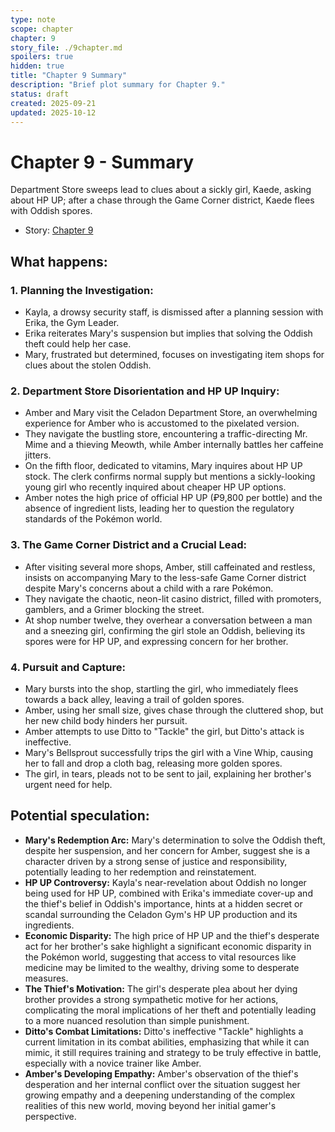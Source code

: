 ```yaml
---
type: note
scope: chapter
chapter: 9
story_file: ./9chapter.md
spoilers: true
hidden: true
title: "Chapter 9 Summary"
description: "Brief plot summary for Chapter 9."
status: draft
created: 2025-09-21
updated: 2025-10-12
---
```


# Chapter 9 - Summary

Department Store sweeps lead to clues about a sickly girl, Kaede, asking about HP UP; after a chase through the Game Corner district, Kaede flees with Oddish spores.

- Story: [Chapter 9](./9chapter.md)

## What happens:
### 1. Planning the Investigation:
*   Kayla, a drowsy security staff, is dismissed after a planning session with Erika, the Gym Leader.
*   Erika reiterates Mary's suspension but implies that solving the Oddish theft could help her case.
*   Mary, frustrated but determined, focuses on investigating item shops for clues about the stolen Oddish.

### 2. Department Store Disorientation and HP UP Inquiry:
*   Amber and Mary visit the Celadon Department Store, an overwhelming experience for Amber who is accustomed to the pixelated version.
*   They navigate the bustling store, encountering a traffic-directing Mr. Mime and a thieving Meowth, while Amber internally battles her caffeine jitters.
*   On the fifth floor, dedicated to vitamins, Mary inquires about HP UP stock. The clerk confirms normal supply but mentions a sickly-looking young girl who recently inquired about cheaper HP UP options.
*   Amber notes the high price of official HP UP (₽9,800 per bottle) and the absence of ingredient lists, leading her to question the regulatory standards of the Pokémon world.

### 3. The Game Corner District and a Crucial Lead:
*   After visiting several more shops, Amber, still caffeinated and restless, insists on accompanying Mary to the less-safe Game Corner district despite Mary's concerns about a child with a rare Pokémon.
*   They navigate the chaotic, neon-lit casino district, filled with promoters, gamblers, and a Grimer blocking the street.
*   At shop number twelve, they overhear a conversation between a man and a sneezing girl, confirming the girl stole an Oddish, believing its spores were for HP UP, and expressing concern for her brother.

### 4. Pursuit and Capture:
*   Mary bursts into the shop, startling the girl, who immediately flees towards a back alley, leaving a trail of golden spores.
*   Amber, using her small size, gives chase through the cluttered shop, but her new child body hinders her pursuit.
*   Amber attempts to use Ditto to "Tackle" the girl, but Ditto's attack is ineffective.
*   Mary's Bellsprout successfully trips the girl with a Vine Whip, causing her to fall and drop a cloth bag, releasing more golden spores.
*   The girl, in tears, pleads not to be sent to jail, explaining her brother's urgent need for help.

## Potential speculation:
*   **Mary's Redemption Arc:** Mary's determination to solve the Oddish theft, despite her suspension, and her concern for Amber, suggest she is a character driven by a strong sense of justice and responsibility, potentially leading to her redemption and reinstatement.
*   **HP UP Controversy:** Kayla's near-revelation about Oddish no longer being used for HP UP, combined with Erika's immediate cover-up and the thief's belief in Oddish's importance, hints at a hidden secret or scandal surrounding the Celadon Gym's HP UP production and its ingredients.
*   **Economic Disparity:** The high price of HP UP and the thief's desperate act for her brother's sake highlight a significant economic disparity in the Pokémon world, suggesting that access to vital resources like medicine may be limited to the wealthy, driving some to desperate measures.
*   **The Thief's Motivation:** The girl's desperate plea about her dying brother provides a strong sympathetic motive for her actions, complicating the moral implications of her theft and potentially leading to a more nuanced resolution than simple punishment.
*   **Ditto's Combat Limitations:** Ditto's ineffective "Tackle" highlights a current limitation in its combat abilities, emphasizing that while it can mimic, it still requires training and strategy to be truly effective in battle, especially with a novice trainer like Amber.
*   **Amber's Developing Empathy:** Amber's observation of the thief's desperation and her internal conflict over the situation suggest her growing empathy and a deepening understanding of the complex realities of this new world, moving beyond her initial gamer's perspective.


